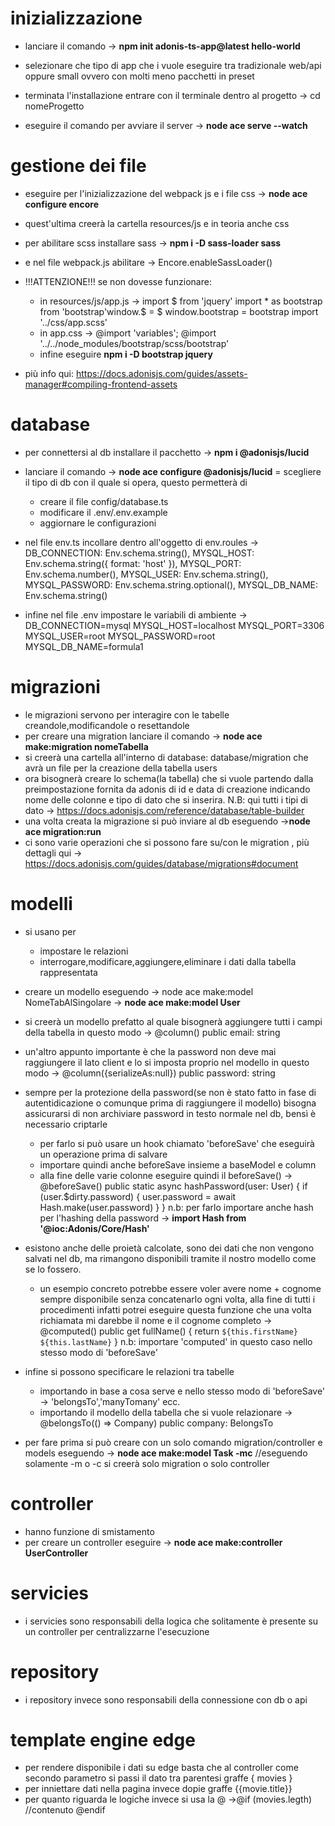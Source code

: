 # inizializzazione

- lanciare il comando 
    -> **npm init adonis-ts-app@latest hello-world**

- selezionare che tipo di app che i vuole eseguire tra tradizionale web/api oppure small ovvero con molti meno pacchetti in preset
- terminata l'installazione entrare con il terminale dentro al progetto -> cd nomeProgetto

- eseguire il comando per avviare il server 
    ->  **node ace serve --watch**

# gestione dei file

- eseguire per l'inizializzazione del webpack js e i file css
    -> **node ace configure encore**
- quest'ultima creerà la cartella resources/js e in teoria anche css
- per abilitare scss installare sass 
    -> **npm i -D sass-loader sass**
- e nel file webpack.js abilitare
    -> Encore.enableSassLoader()
- !!!ATTENZIONE!!! se non dovesse funzionare:
    + in resources/js/app.js
    ->
    import $ from 'jquery'
    import * as bootstrap from 'bootstrap'window.$ = $
    window.bootstrap = bootstrap
    import '../css/app.scss'
    + in app.css
    ->
    @import 'variables';
    @import '../../node_modules/bootstrap/scss/bootstrap'
    + infine eseguire **npm i -D bootstrap jquery**


- più info qui:    https://docs.adonisjs.com/guides/assets-manager#compiling-frontend-assets

# database 

- per connettersi al db installare il pacchetto 
    -> **npm i @adonisjs/lucid**
- lanciare il comando 
    -> **node ace configure @adonisjs/lucid**
    = scegliere il tipo di db con il quale si opera, questo permetterà di 
    + creare il file config/database.ts
    + modificare il .env/.env.example
    + aggiornare le configurazioni 

- nel file env.ts incollare dentro all'oggetto di env.roules
    ->
    DB_CONNECTION: Env.schema.string(),
    MYSQL_HOST: Env.schema.string({ format: 'host' }),
    MYSQL_PORT: Env.schema.number(),
    MYSQL_USER: Env.schema.string(),
    MYSQL_PASSWORD: Env.schema.string.optional(),
    MYSQL_DB_NAME: Env.schema.string()

- infine nel file .env impostare le variabili di ambiente
    ->
    DB_CONNECTION=mysql
    MYSQL_HOST=localhost
    MYSQL_PORT=3306
    MYSQL_USER=root
    MYSQL_PASSWORD=root
    MYSQL_DB_NAME=formula1

# migrazioni 

- le migrazioni servono per interagire con le tabelle creandole,modificandole o resettandole
- per creare una migration lanciare il comando
    -> **node ace make:migration nomeTabella**
- si creerà una cartella all'interno di database: database/migration che avrà un file per la creazione della tabella users
- ora bisognerà creare lo schema(la tabella) che si vuole partendo dalla preimpostazione fornita da adonis di id e data di creazione indicando nome delle colonne e tipo di dato che si inserira.
N.B: qui tutti i tipi di dato -> https://docs.adonisjs.com/reference/database/table-builder
- una volta creata la migrazione si può inviare al db eseguendo
    ->**node ace migration:run**
- ci sono varie operazioni che si possono fare su/con le migration , più dettagli qui
     -> https://docs.adonisjs.com/guides/database/migrations#document

# modelli

- si usano per
    + impostare le relazioni 
    + interrogare,modificare,aggiungere,eliminare i dati dalla tabella rappresentata

- creare un modello eseguendo 
    -> node ace make:model NomeTabAlSingolare 
    -> **node ace make:model User**

- si creerà un modello prefatto al quale bisognerà aggiungere tutti i campi della tabella in questo modo
    -> 
    @column()
    public email: string

- un'altro appunto importante è che la password non deve mai raggiungere il lato client e lo si imposta proprio nel modello in questo modo
    ->
    @column({serializeAs:null})
    public password: string

- sempre per la protezione della password(se non è stato fatto in fase di autentidicazione o comunque prima di raggiungere il modello) bisogna assicurarsi di non archiviare password in testo normale nel db, bensì è necessario criptarle 
    + per farlo si può usare un hook chiamato 'beforeSave' che eseguirà un operazione prima di salvare
    + importare quindi anche beforeSave insieme a baseModel e column 
    + alla fine delle varie colonne eseguire quindi il beforeSave()
    -> 
    @beforeSave()
    public static async hashPassword(user: User) {
        if (user.$dirty.password) {
        user.password = await Hash.make(user.password)
        }
    }
    n.b: per farlo importare anche hash per l'hashing della password -> **import Hash from '@ioc:Adonis/Core/Hash'**

- esistono anche delle proietà calcolate, sono dei dati che non vengono salvati nel db, ma rimangono disponibili tramite il nostro modello come se lo fossero.
    + un esempio concreto potrebbe essere voler avere nome + cognome sempre disponibile senza concatenarlo ogni volta, alla fine di tutti i procedimenti infatti potrei eseguire questa funzione che una volta richiamata mi darebbe il nome e il cognome completo
    -> 
    @computed()
    public get fullName() {
        return `${this.firstName} ${this.lastName}`
    }
    n.b: importare 'computed' in questo caso nello stesso modo di 'beforeSave'

- infine si possono specificare le relazioni tra tabelle 
    + importando in base a cosa serve e nello stesso modo di 'beforeSave' -> 'belongsTo','manyTomany' ecc.
    + importando il modello della tabella che si vuole relazionare 
    ->
     @belongsTo(() => Company)
    public company: BelongsTo<typeof Company>

* per fare prima si può creare con un solo comando migration/controller e models eseguendo
    -> **node ace make:model Task -mc**     //eseguendo solamente -m o -c si creerà solo migration o solo controller




# controller 

- hanno funzione di smistamento
- per creare un controller eseguire
    -> **node ace make:controller UserController**

# servicies

- i servicies sono responsabili della logica che solitamente è presente su un controller per centralizzarne l'esecuzione
# repository
- i repository invece sono responsabili della connessione con db o api

# template engine edge

- per rendere disponibile i dati su edge basta che al controller come secondo parametro si passi il dato tra parentesi graffe { movies }
- per inniettare dati nella pagina invece dopie graffe {{movie.title}}
- per quanto riguarda le logiche invece si usa la @
    ->@if (movies.legth)
    //contenuto
    @endif